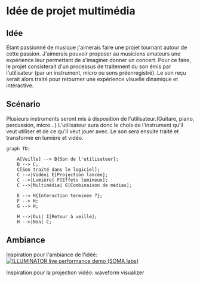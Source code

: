 # Idée de projet multimédia

## Idée
Étant passionné de musique j'aimerais faire une projet tournant autour de cette passion. J'aimerais pouvoir proposer au musiciens amateurs une expérience leur permettant de s'imaginer donner un concert. Pour ce faire, le projet consisterait d'un processus de traitement du son émis par l'utilisateur (par un instrument, micro ou sons préenregistré). Le son reçu serait alors traité pour retourner une expérience visuelle dinamique et intéractive.

## Scénario
Plusieurs instruments seront mis à disposition de l'utilisateur.(Guitare, piano, percussion, micro...) L'utilisateur aura donc le chois de l'instrument qu'il veut utiliser et de ce qu'il veut jouer avec. Le son sera ensuite traité et transformé en lumière et vidéo.

````mermaid
graph TD;

    A[Veille] --> B{Son de l'utilisateur};
    B --> C;
    C[Son traité dans le logiciel];
    C -->|Vidéo| E[Projection lancée];
    C -->|Lumière| F[Effets lumineux];
    C -->|Multimédia| G[Combinaison de médias];

    E --> H{Interaction terminée ?};
    F --> H;
    G --> H;

    H -->|Oui| I[Retour à veille];
    H -->|Non| C;
````
## Ambiance

Inspiration pour l'ambiance de l'idéé:
[![ILLUMINATOR live performance demo (SOMA labs)](https://www.youtube.com/watch?v=go22inMuRgQ.jpg)](https://www.youtube.com/watch?v=go22inMuRgQ)

Inspiration pour la projection vidéo:
<img href="https://miro.medium.com/v2/resize:fit:1358/0*X8V9OosecAyGjb97">waveform visualizer</img>
